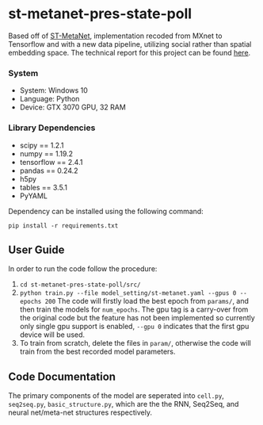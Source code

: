 # st-metanet-pres-state-poll

Based off of [ST-MetaNet](https://github.com/panzheyi/ST-MetaNet), implementation recoded from MXnet to Tensorflow and with a new data pipeline, utilizing social rather than spatial embedding space. The technical report for this project can be found [here](https://drive.google.com/file/d/1nJe_7W566n8_2wB0_GSAt7_m83E3nBlQ/view?usp=sharing).

### System 

* System: Windows 10 
* Language: Python
* Device: GTX 3070 GPU, 32 RAM 

### Library Dependencies 

* scipy == 1.2.1
* numpy == 1.19.2
* tensorflow == 2.4.1
* pandas == 0.24.2
* h5py
* tables == 3.5.1
* PyYAML 

Dependency can be installed using the following command:

```pip install -r requirements.txt```

## User Guide

In order to run the code follow the procedure:

1. ``` cd st-metanet-pres-state-poll/src/ ```
2. ``` python train.py --file model_setting/st-metanet.yaml --gpus 0 --epochs 200 ``` The code will firstly load the best epoch from ```params/```, and then train the models for ```num_epochs```. The gpu tag is a carry-over from the original code but the feature has not been implemented so currently only single gpu support is enabled, ```--gpu 0``` indicates that the first gpu device will be used.
3. To train from scratch, delete the files in ```param/```, otherwise the code will train from the best recorded model parameters.


## Code Documentation
The primary components of the model are seperated into  ```cell.py```, ```seq2seq.py```, ```basic_structure.py```, which are the the RNN, Seq2Seq, and neural net/meta-net structures respectively.
